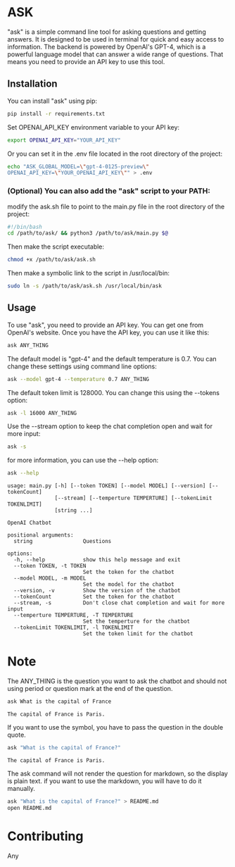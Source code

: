 # ASK
"ask" is a simple command line tool for asking questions and getting answers.
It is designed to be used in terminal for quick and easy access to information.
The backend is powered by OpenAI's GPT-4, which is a powerful language model that can answer a wide range of questions.
That means you need to provide an API key to use this tool.

## Installation
You can install "ask" using pip:
```bash
pip install -r requirements.txt
```
Set OPENAI_API_KEY environment variable to your API key:
```bash
export OPENAI_API_KEY="YOUR_API_KEY"
```
Or you can set it in the .env file located in the root directory of the project:
```bash
echo "ASK_GLOBAL_MODEL=\"gpt-4-0125-preview\"
OPENAI_API_KEY=\"YOUR_OPENAI_API_KEY\"" > .env
```

### (Optional) You can also add the "ask" script to your PATH:
modify the ask.sh file to point to the main.py file in the root directory of the project:
```bash
#!/bin/bash
cd /path/to/ask/ && python3 /path/to/ask/main.py $@
```
Then make the script executable:
```bash
chmod +x /path/to/ask/ask.sh
```
Then make a symbolic link to the script in /usr/local/bin:
```bash
sudo ln -s /path/to/ask/ask.sh /usr/local/bin/ask
```

## Usage
To use "ask", you need to provide an API key. You can get one from OpenAI's website.
Once you have the API key, you can use it like this:
```bash
ask ANY_THING
```

The default model is "gpt-4" and the default temperature is 0.7. You can change these settings using command line options:
```bash
ask --model gpt-4 --temperature 0.7 ANY_THING
```

The default token limit is 128000. You can change this using the --tokens option:
```bash
ask -l 16000 ANY_THING
```

Use the --stream option to keep the chat completion open and wait for more input:
```bash
ask -s
```

for more information, you can use the --help option:
```bash
ask --help
```

```text
usage: main.py [-h] [--token TOKEN] [--model MODEL] [--version] [--tokenCount]
               [--stream] [--temperture TEMPERTURE] [--tokenLimit TOKENLIMIT]
               [string ...]

OpenAI Chatbot

positional arguments:
  string                Questions

options:
  -h, --help            show this help message and exit
  --token TOKEN, -t TOKEN
                        Set the token for the chatbot
  --model MODEL, -m MODEL
                        Set the model for the chatbot
  --version, -v         Show the version of the chatbot
  --tokenCount          Set the token for the chatbot
  --stream, -s          Don't close chat completion and wait for more input
  --temperture TEMPERTURE, -T TEMPERTURE
                        Set the temperture for the chatbot
  --tokenLimit TOKENLIMIT, -l TOKENLIMIT
                        Set the token limit for the chatbot
```

# Note
The ANY_THING is the question you want to ask the chatbot and should not using period or question mark at the end of the question.
```bash
ask What is the capital of France
```
```text
The capital of France is Paris.
```
If you want to use the symbol, you have to pass the question in the double quote.
```bash
ask "What is the capital of France?"
```
```text
The capital of France is Paris.
```

The ask command will not render the question for markdown, so the display is plain text.
if you want to use the markdown, you will have to do it manually.
```bash
ask "What is the capital of France?" > README.md
open README.md
```

# Contributing
Any


